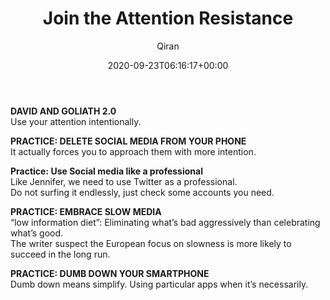 ﻿---
title: Join the Attention Resistance
author: Qiran
type: post
date: 2020-09-23T06:16:17+00:00
aliases: ["/join-the-attention-resistance/"]
tags:
  - Digital Minimalism

---
**DAVID AND GOLIATH 2.0**  
Use your attention intentionally.

**PRACTICE: DELETE SOCIAL MEDIA FROM YOUR PHONE**  
It actually forces you to approach them with more intention.

**Practice: Use Social media like a professional**  
Like Jennifer, we need to use Twitter as a professional.  
Do not surfing it endlessly, just check some accounts you need.

**PRACTICE: EMBRACE SLOW MEDIA**  
&#8220;low information diet&#8221;: Eliminating what&#8217;s bad aggressively than celebrating what&#8217;s good.  
The writer suspect the European focus on slowness is more likely to succeed in the long run.

**PRACTICE: DUMB DOWN YOUR SMARTPHONE**  
Dumb down means simplify. Using particular apps when it&#8217;s necessarily.
